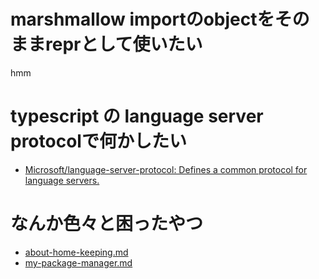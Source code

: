 # marshmallow importのobjectをそのままreprとして使いたい

hmm

# typescript の language server protocolで何かしたい

- [Microsoft/language-server-protocol: Defines a common protocol for language servers.](https://github.com/Microsoft/language-server-protocol)

# なんか色々と困ったやつ

- [about-home-keeping.md](https://gist.github.com/podhmo/96914fc37753013e885a91216202d5b5)
- [my-package-manager.md](https://gist.github.com/podhmo/37fe265460e3b6ef9b97e9886de3f356)
